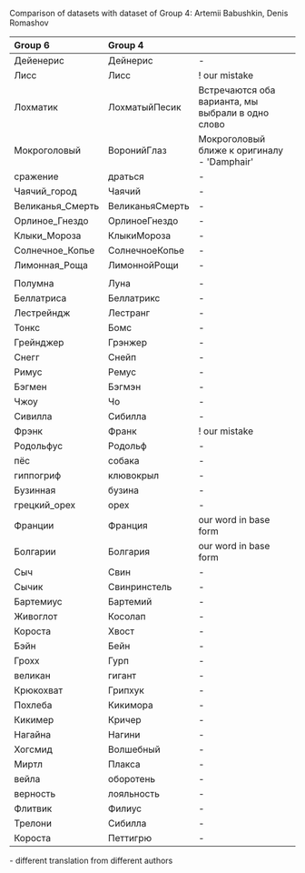 Comparison of datasets with dataset of Group 4: Artemii Babushkin, Denis
Romashov

| Group 6          | Group 4         |                                                   |
|:-----------------|:----------------|:--------------------------------------------------|
| Дейенерис        | Дейнерис        |  -                                                |
| Лисс             | Лисc            | ! our mistake                                     |
| Лохматик         | ЛохматыйПесик   | Встречаются оба варианта, мы выбрали в одно слово |
| Мокроголовый     | ВоронийГлаз     | Мокроголовый ближе к оригиналу - 'Damphair'       |
| сражение         | драться         |  -                                                |
| Чаячий_город     | Чаячий          |  -                                                |
| Великанья_Смерть | ВеликаньяСмерть |  -                                                |
| Орлиное_Гнездо   | ОрлиноеГнездо   |  -                                                |
| Клыки_Мороза     | КлыкиМороза     |  -                                                |
| Солнечное_Копье  | СолнечноеКопье  |  -                                                |
| Лимонная_Роща    | ЛимоннойРощи    |  -                                                |
|                  |                 |                                                   |
| Полумна          | Луна            |  -                                                |
| Беллатриса       | Беллатрикс      |  -                                                |
| Лестрейндж       | Лестранг        |  -                                                |
| Тонкс            | Бомс            |  -                                                |
| Грейнджер        | Грэнжер         |  -                                                |
| Снегг            | Снейп           |  -                                                |
| Римус            | Ремус           |  -                                                |
| Бэгмен           | Бэгмэн          |  -                                                |
| Чжоу             | Чо              |  -                                                |
| Сивилла          | Сибилла         |  -                                                |
| Фрэнк            | Франк           | ! our mistake                                     |
| Родольфус        | Родольф         |  -                                                |
| пёс              | собака          |  -                                                |
| гиппогриф        | клювокрыл       |  -                                                |
| Бузинная         | бузина          |  -                                                |
| грецкий_орех     | орех            |  -                                                |
| Франции          | Франция         |  our word in base form                            |
| Болгарии         | Болгария        |  our word in base form                            |
| Сыч              | Свин            |  -                                                |
| Сычик            | Свинринстель    |  -                                                |
| Бартемиус        | Бартемий        |  -                                                |
| Живоглот         | Косолап         |  -                                                |
| Короста          | Хвост           |  -                                                |
| Бэйн             | Бейн            |  -                                                |
| Грохх            | Гурп            |  -                                                |
| великан          | гигант          |  -                                                |
| Крюкохват        | Грипхук         |  -                                                |
| Похлеба          | Кикимора        |  -                                                |
| Кикимер          | Кричер          |  -                                                |
| Нагайна          | Нагини          |  -                                                |
| Хогсмид          | Волшебный       |  -                                                |
| Миртл            | Плакса          |  -                                                |
| вейла            | оборотень       |  -                                                |
| верность         | лояльность      |  -                                                |
| Флитвик          | Филиус          |  -                                                |
| Трелони          | Сибилла         |  -                                                |
| Короста          | Петтигрю        |  -                                                |
\- different translation from different authors
